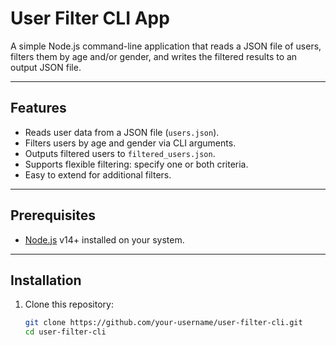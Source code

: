 # User Filter CLI App

A simple Node.js command-line application that reads a JSON file of users, filters them by age and/or gender, and writes the filtered results to an output JSON file.

---

## Features

- Reads user data from a JSON file (`users.json`).
- Filters users by age and gender via CLI arguments.
- Outputs filtered users to `filtered_users.json`.
- Supports flexible filtering: specify one or both criteria.
- Easy to extend for additional filters.

---

## Prerequisites

- [Node.js](https://nodejs.org/) v14+ installed on your system.

---

## Installation

1. Clone this repository:

   ```bash
   git clone https://github.com/your-username/user-filter-cli.git
   cd user-filter-cli
